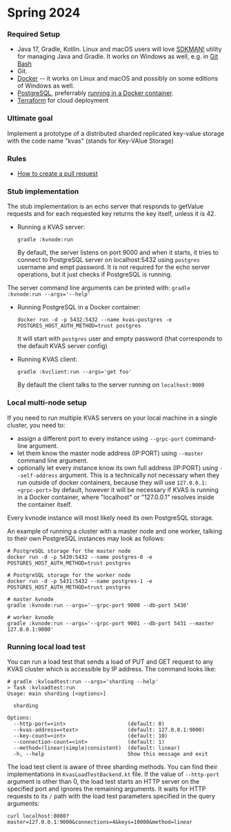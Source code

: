 # Spring 2024

### Required Setup

* Java 17, Gradle, Kotlin. Linux and macOS users will love [SDKMAN!](https://sdkman.io) utility for managing Java and Gradle. It works on Windows as well, e.g. in [Git Bash](https://gitforwindows.org/)
* Git. 
* [Docker](https://www.docker.com/) -- it works on Linux and macOS and possibly on some editions of Windows as well.
* [PostgreSQL](https://www.postgresql.org/), preferrably [running in a Docker container](https://hub.docker.com/_/postgres).
* [Terraform](https://www.terraform.io/) for cloud deployment

### Ultimate goal

Implement a prototype of a distributed sharded replicated key-value storage with the code name "kvas" (stands for Key-VAlue Storage)

### Rules

* [How to create a pull request](./CONTRIBUTION.md)

### Stub implementation

The stub implementation is an echo server that responds to getValue requests and for each requested key returns the key itself, unless it is 42.


* Running a KVAS server:

    `gradle :kvnode:run`
  
  By default, the server listens on port 9000 and when it starts, it tries to connect to PostgreSQL server on localhost:5432 using `postgres` username and empt password. It is not required for the echo server operations, but it just checks if PostgreSQL is running.

The server command line arguments can be printed with:
  `gradle :kvnode:run --args='--help'`
  
* Running PostgreSQL in a Docker container:
    
    `docker run -d -p 5432:5432 --name kvas-postgres -e POSTGRES_HOST_AUTH_METHOD=trust postgres`

    It will start with `postgres` user and empty password (that corresponds to the default KVAS server config)

* Running KVAS client:

  `gradle :kvclient:run --args='get foo'`

  By default the client talks to the server running on `localhost:9000`


### Local multi-node setup 

If you need to run multiple KVAS servers on your local machine in a single cluster, you need to:

- assign a different port to every instance using `--grpc-port` command-line argument.
- let them know the master node address (IP:PORT) using `--master` command line argument.
- optionally let every instance know its own full address (IP:PORT) using `--self-address` argument. This is a technically not necessary when they run outside of docker containers, because they will use `127.0.0.1:<grpc-port>` by default, however it will be necessary if KVAS is running in a Docker container, where "localhost" or "127.0.0.1" resolves inside the container itself.

Every kvnode instance will most likely need its own PostgreSQL storage. 

An example of running a cluster with a master node and one worker, talking to their own PostgreSQL instances may look as follows: 
```shell
# PostgreSQL storage for the master node
docker run -d -p 5430:5432 --name postgres-0 -e POSTGRES_HOST_AUTH_METHOD=trust postgres

# PostgreSQL storage for the worker node
docker run -d -p 5431:5432 --name postgres-1 -e POSTGRES_HOST_AUTH_METHOD=trust postgres

# master kvnode
gradle :kvnode:run --args='--grpc-port 9000 --db-port 5430'

# worker kvnode
gradle :kvnode:run --args='--grpc-port 9001 --db-port 5431 --master 127.0.0.1:9000'
```

### Running local load test
You can run a load test that sends a load of PUT and GET request to any KVAS cluster which is accessible by IP address.
The command looks like:

```shell
# gradle :kvloadtest:run --args='sharding --help'
> Task :kvloadtest:run
Usage: main sharding [<options>]

  sharding

Options:
  --http-port=<int>                    (default: 0)
  --kvas-address=<text>                (default: 127.0.0.1:9000)
  --key-count=<int>                    (default: 10)
  --connection-count=<int>             (default: 1)
  --method=(linear|simple|consistent)  (default: linear)
  -h, --help                           Show this message and exit
```

The load test client is aware of three sharding methods. You can find their implementations in `KvasLoadTestBackend.kt` file.
If the value of `--http-port` argument is other than 0, the load test starts an HTTP server on the specified port and ignores
the remaining arguments. It waits for HTTP requests to its `/` path with the load test parameters specified in the query arguments: 

```shell
curl localhost:8080?master=127.0.0.1:9000&connections=4&keys=10000&method=linear
```